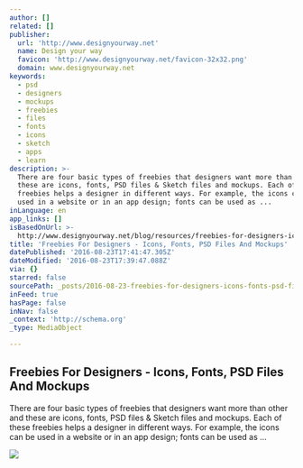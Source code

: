 ```yaml
---
author: []
related: []
publisher:
  url: 'http://www.designyourway.net'
  name: Design your way
  favicon: 'http://www.designyourway.net/favicon-32x32.png'
  domain: www.designyourway.net
keywords:
  - psd
  - designers
  - mockups
  - freebies
  - files
  - fonts
  - icons
  - sketch
  - apps
  - learn
description: >-
  There are four basic types of freebies that designers want more than other and
  these are icons, fonts, PSD files & Sketch files and mockups. Each of these
  freebies helps a designer in different ways. For example, the icons can be
  used in a website or in an app design; fonts can be used as ...
inLanguage: en
app_links: []
isBasedOnUrl: >-
  http://www.designyourway.net/blog/resources/freebies-for-designers-icons-fonts-psd-files-and-mockups/
title: 'Freebies For Designers - Icons, Fonts, PSD Files And Mockups'
datePublished: '2016-08-23T17:41:47.305Z'
dateModified: '2016-08-23T17:39:47.088Z'
via: {}
starred: false
sourcePath: _posts/2016-08-23-freebies-for-designers-icons-fonts-psd-files-and-mockups.md
inFeed: true
hasPage: false
inNav: false
_context: 'http://schema.org'
_type: MediaObject

---
```

<article style=""><h1>Freebies For Designers - Icons, Fonts, PSD Files And Mockups</h1><p>There are four basic types of freebies that designers want more than other and these are icons, fonts, PSD files &amp; Sketch files and mockups. Each of these freebies helps a designer in different ways. For example, the icons can be used in a website or in an app design; fonts can be used as ...</p><img src="http://www.designyourway.net/diverse/4/novfreebies/1760128.jpg" /></article>